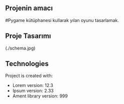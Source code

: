 
## Projenin amacı
#Pygame kütüphanesi kullarak yılan oyunu tasarlamak.

## Proje Tasarımı 
(./schema.jpg)


	
## Technologies
Project is created with:
* Lorem version: 12.3
* Ipsum version: 2.33
* Ament library version: 999
